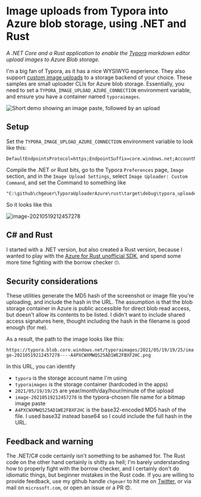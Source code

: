
# Image uploads from Typora into Azure blob storage, using .NET and Rust

*A .NET Core and a Rust application to enable the [Typora](https://typora.io) markdown editor upload images to Azure Blob storage.*

I'm a big fan of Typora, as it has a nice WYSIWYG experience. They also support [custom image uploads](https://support.typora.io/Upload-Image/) to a storage backend of your choice. These samples are small uploader CLIs for Azure blob storage. Essentially, you need to set a `TYPORA_IMAGE_UPLOAD_AZURE_CONNECTION` environment variable, and ensure you have a container named `typoraimages`. 

![Short demo showing an image paste, followed by an upload](https://user-images.githubusercontent.com/795162/186091629-c4f76dba-bf21-4479-8888-0a32c79d9889.gif)

## Setup

Set the `TYPORA_IMAGE_UPLOAD_AZURE_CONNECTION` environment variable to look like this:

```text
DefaultEndpointsProtocol=https;EndpointSuffix=core.windows.net;AccountName=typora;AccountKey=SomeVerySecretValueYouGetFromPortalDotAzureDotCom==
```

Compile the .NET or Rust bits, go to the Typora `Preferences` page, `Image` section, and in the `Image Upload Settings`, select `Image Uploader: Custom Command`, and set the Command to something like 

```text
"C:\github\chgeuer\TyporaUploaderAzure\rust\target\debug\typora_uploader_azure_blob.exe"
```

So it looks like this

![image-20210519212457278](https://typora.blob.core.windows.net/typoraimages/2021/05/19/19/25/image-20210519212457278----A4PXCWXMWQS25AD1WE2FBXF2HC.png)


## C# and Rust

I started with a .NET version, but also created a Rust version, because I wanted to play with the [Azure for Rust unofficial SDK](https://github.com/Azure/azure-sdk-for-rust/), and spend some more time fighting with the borrow checker 🙄. 

## Security considerations

These utilities generate the MD5 hash of the screenshot or image file you're uploading, and include the hash in the URL. The assumption is that the blob storage container in Azure is public accessible for direct blob read access, but doesn't allow its contents to be listed. I didn't want to include shared access signatures here, thought including the hash in the filename is good enough (for me). 

As a result, the path to the image looks like this:

```https://typora.blob.core.windows.net/typoraimages/2021/05/19/19/25/image-20210519212457278----A4PXCWXMWQS25AD1WE2FBXF2HC.png```

In this URL, you can identify

- `typora` is the storage account name I'm using
- `typoraimages` is the storage container (hardcoded in the apps)
- `2021/05/19/19/25` are year/month/day/hour/minute of the upload
- `image-20210519212457278` is the typora-chosen file name for a bitmap image paste
- `A4PXCWXMWQS25AD1WE2FBXF2HC` is the base32-encoded MD5 hash of the file. I used base32 instead base64 so I could include the full hash in the URL. 

## Feedback and warning

The .NET/C# code certainly isn't something to be ashamed for. The Rust code on the other hand certainly is shitty as hell; I'm barely understanding how to properly fight with the borrow checker, and I certainly don't do idiomatic things, but beginner mistakes in the Rust code. If you are willing to provide feedback, use my github handle `chgeuer` to hit me on [Twitter](https://twitter.com/chgeuer/), or via mail on `microsoft.com`, or open an issue or a PR 😍. 
